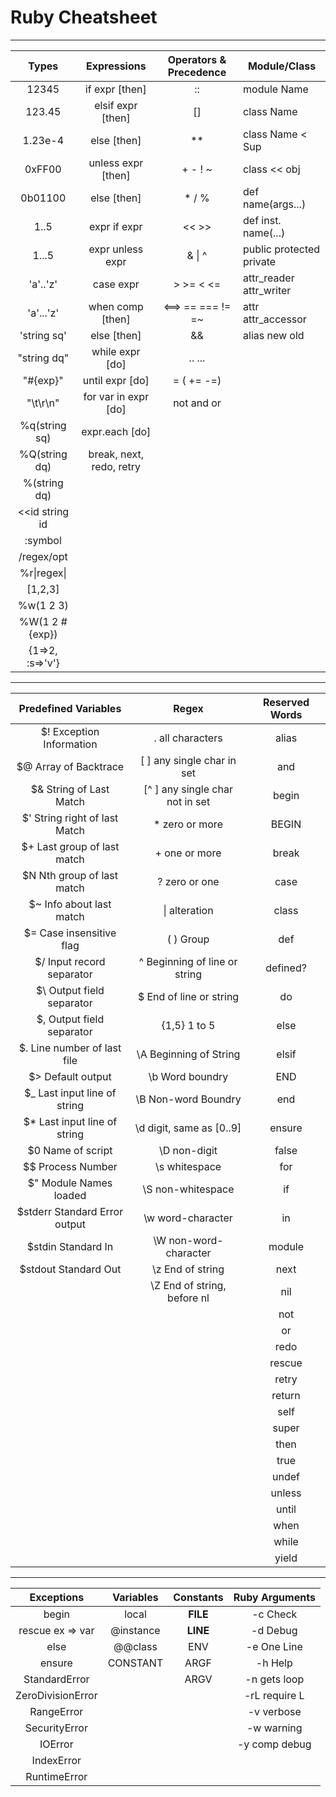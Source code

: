# Ruby Cheatsheet
---
|    **Types**    	|      **Expressions**     	| **Operators & Precedence** 	| **Module/Class**         	|
|:---------------:	|:------------------------:	|:--------------------------:	|--------------------------	|
|      12345      	|      if expr [then]      	|             ::             	| module Name              	|
|      123.45     	|     elsif expr [then]    	|             []             	| class Name               	|
|     1.23e-4     	|        else [then]       	|             **             	| class Name < Sup         	|
|      0xFF00     	|    unless expr [then]    	|           + - ! ~          	| class << obj             	|
|     0b01100     	|        else [then]       	|            * / %           	| def name(args...)        	|
|       1..5      	|       expr if expr       	|            << >>           	| def inst. name(...)      	|
|      1...5      	|     expr unless expr     	|           & \| ^           	| public protected private 	|
|     'a'..'z'    	|         case expr        	|          > >= < <=         	| attr_reader attr_writer  	|
|    'a'...'z'    	|     when comp [then]     	|      <==> == === != =~     	| attr attr_accessor       	|
|   'string sq'   	|        else [then]       	|             &&             	| alias new old            	|
|   "string dq"   	|      while expr [do]     	|           .. ...           	|                          	|
|     "#{exp}"    	|      until expr [do]     	|         = ( += -=)         	|                          	|
|     "\t\r\n"    	|   for var in expr [do]   	|         not and or         	|                          	|
|  %q(string sq)  	|      expr.each [do]      	|                            	|                          	|
|  %Q(string dq)  	| break, next, redo, retry 	|                            	|                          	|
|   %(string dq)  	|                          	|                            	|                          	|
|  <<id string id 	|                          	|                            	|                          	|
|     :symbol     	|                          	|                            	|                          	|
|    /regex/opt   	|                          	|                            	|                          	|
|   %r\|regex\|   	|                          	|                            	|                          	|
|     [1,2,3]     	|                          	|                            	|                          	|
|    %w(1 2 3)    	|                          	|                            	|                          	|
|  %W(1 2 #{exp}) 	|                          	|                            	|                          	|
| {1=>2, :s=>'v'} 	|                          	|                            	|                          	|

---

|    **Predefined Variables**   	|            **Regex**            	| **Reserved Words** 	|
|:-----------------------------:	|:-------------------------------:	|:------------------:	|
|    $! Exception Information   	|         . all characters        	|        alias       	|
|     $@ Array of Backtrace     	|    [ ] any single char in set   	|         and        	|
|    $& String of Last Match    	| [^ ] any single char not in set 	|        begin       	|
| $' String right of last Match 	|          * zero or more         	|        BEGIN       	|
|  $+ Last group of last match  	|          + one or more          	|        break       	|
|   $N Nth group of last match  	|          ? zero or one          	|        case        	|
|    $~ Info about last match   	|          \| alteration          	|        class       	|
|    $= Case insensitive flag   	|            ( ) Group            	|         def        	|
|   $/ Input record separator   	|  ^ Beginning of line or string  	|      defined?      	|
|   $\ Output field separator   	|     $ End of line or string     	|         do         	|
|   $, Output field separator   	|           {1,5} 1 to 5          	|        else        	|
|  $. Line number of last file  	|      \A Beginning of String     	|        elsif       	|
|       $> Default output       	|         \b Word boundry         	|         END        	|
|  $_ Last input line of string 	|       \B Non-word Boundry       	|         end        	|
|  $* Last input line of string 	|     \d digit, same as [0..9]    	|       ensure       	|
|       $0 Name of script       	|           \D non-digit          	|        false       	|
|       $$ Process Number       	|          \s whitespace          	|         for        	|
|     $" Module Names loaded    	|        \S non-whitespace        	|         if         	|
| $stderr Standard Error output 	|        \w word-character        	|         in         	|
|       $stdin Standard In      	|      \W non-word-character      	|       module       	|
|      $stdout Standard Out     	|         \z End of string        	|        next        	|
|                               	|   \Z End of string, before nl   	|         nil        	|
|                               	|                                 	|         not        	|
|                               	|                                 	|         or         	|
|                               	|                                 	|        redo        	|
|                               	|                                 	|       rescue       	|
|                               	|                                 	|        retry       	|
|                               	|                                 	|       return       	|
|                               	|                                 	|        self        	|
|                               	|                                 	|        super       	|
|                               	|                                 	|        then        	|
|                               	|                                 	|        true        	|
|                               	|                                 	|        undef       	|
|                               	|                                 	|       unless       	|
|                               	|                                 	|        until       	|
|                               	|                                 	|        when        	|
|                               	|                                 	|        while       	|
|                               	|                                 	|        yield       	|

---

|   **Exceptions**  	| **Variables** 	| **Constants** 	| **Ruby Arguments** 	|
|:-----------------:	|:-------------:	|:-------------:	|:------------------:	|
|       begin       	|     local     	|    __FILE__   	|      -c Check      	|
|  rescue ex => var 	|   @instance   	|    __LINE__   	|      -d Debug      	|
|       else        	|    @@class    	|      ENV      	|     -e One Line    	|
|       ensure      	|    CONSTANT   	|      ARGF     	|       -h Help      	|
|   StandardError   	|               	|      ARGV     	|    -n gets loop    	|
| ZeroDivisionError 	|               	|               	|    -rL require L   	|
|     RangeError    	|               	|               	|     -v verbose     	|
|   SecurityError   	|               	|               	|     -w warning     	|
|      IOError      	|               	|               	|    -y comp debug   	|
|     IndexError    	|               	|               	|                    	|
|    RuntimeError   	|               	|               	|                    	|
